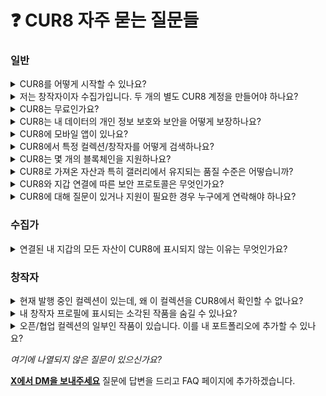 # ❓ CUR8 자주 묻는 질문들

### 일반

<details>

<summary>CUR8를 어떻게 시작할 수 있나요?</summary>

CUR8를 시작하려면 웹사이트에서 [**계정을 등록**](https://app.cur8.io/home)하세요. 그 후 프로필 설정 과정을 안내받을 수 있습니다.

</details>

<details>

<summary>저는 창작자이자 수집가입니다. 두 개의 별도 CUR8 계정을 만들어야 하나요?</summary>

아니요, 하나의 계정만 필요합니다. CUR8는 사용자가 창작자이자 수집가일 경우 두 프로필을 하나의 계정에서 관리할 수 있도록 지원합니다.

</details>

<details>

<summary>CUR8는 무료인가요?</summary>

네, CUR8는 사용자가 갤러리를 큐레이션하고 기본 기능에 접근할 수 있는 무료 기본 버전을 제공합니다. 더 향상된 기능과 능력을 원하는 사용자를 위해 [**프리미엄 구독 플랜**](../collectors/profile-setup/subscription-plans.md)도 제공합니다.

</details>

<details>

<summary>CUR8는 내 데이터의 개인 정보 보호와 보안을 어떻게 보장하나요?</summary>

저희 플랫폼은 개인 정보 보호와 보안을 핵심으로 구축되었습니다. 엄격한 데이터 보호 규정을 준수하며 강력한 보안 조치를 시행하여 귀하의 정보를 보호합니다. 자세한 정보는 저희 [**개인정보 보호정책**](../legal/privacy-policy.md)을 참조해 주세요.

</details>

<details>

<summary>CUR8에 모바일 앱이 있나요?</summary>

아니요, 하지만 CUR8 앱은 모바일/태블릿에 최적화되어 있으며 이러한 기기로 접속할 수 있습니다.

</details>

<details>

<summary>CUR8에서 특정 컬렉션/창작자를 어떻게 검색하나요?</summary>

CUR8는 앱 오른쪽 상단에 강력한 검색 도구를 제공하여 창작자/컬렉션 이름을 검색하고 #태그를 사용할 수 있습니다.

![](<../.gitbook/assets/Screenshot 2025-01-13 at 15.53.13.png>)

</details>

<details>

<summary>CUR8는 몇 개의 블록체인을 지원하나요?</summary>

비트코인 오디널스, 이더리움, 아발란체, 아비트럼 원, 베이스, 솔라나, BNB 체인, 카르다노, 리네아, 에이프체인, 이뮤터블 X, 옵티미즘, 폴리곤, 쉐이프, 테조스, 조라 등 10개 이상의 블록체인을 지원합니다. 곧 Sui와 Abstract 체인이 CUR8와 통합될 예정입니다.

</details>

<details>

<summary>CUR8로 가져온 자산과 특히 갤러리에서 유지되는 품질 수준은 어떻습니까?</summary>

CUR8는 화면 크기에 따라 이미지 품질과 파일 크기를 최적화하려고 합니다. 큰 화면의 경우 가능한 가장 고품질의 이미지에 접근하려고 합니다. 그러나 IPFS와 콘텐츠 전송 네트워크와 관련된 문제로 인해 때때로 파일을 빠르게 로드할 수 없을 경우 접근 가능한 가장 큰 크기의 이미지로 되돌아갑니다.

</details>

<details>

<summary>CUR8와 지갑 연결에 따른 보안 프로토콜은 무엇인가요?</summary>

CUR8는 사용자가 실제로 지갑을 제어하고 있음을 증명하기 위해 지갑과만 연결하며 블록체인에 트랜잭션을 제출하지 않습니다. 또한 연결 직후 지갑을 연결할 수 있게 하여 사용자가 지갑 내용을 다시 연결할 필요 없이 항상 탐색할 수 있도록 합니다. 현재 CUR8에서는 스마트 계약과 상호 작용하지 않으며 신뢰할 수 있는 외부 마켓플레이스로만 링크합니다. 추가적인 주의가 필요하거나 우려가 있는 경우 먼저 작은 지갑으로 저희 서비스를 테스트해 보는 것이 좋습니다.

</details>

<details>

<summary>CUR8에 대해 질문이 있거나 지원이 필요한 경우 누구에게 연락해야 하나요?</summary>

질문이 있거나 지원이 필요한 경우, [**저희 공식 소셜 채널을 통해 DM을 보내주세요**](official-links.md). 저희 팀은 CUR8에서 최상의 경험을 할 수 있도록 신속하고 유용한 응답을 제공하기 위해 최선을 다하고 있습니다.

</details>

### 수집가

<details>

<summary>연결된 내 지갑의 모든 자산이 CUR8에 표시되지 않는 이유는 무엇인가요?</summary>

CUR8 내 일부 자산이 표시되지 않는 이유는 여러 가지가 있을 수 있습니다:

1. CUR8이 사용하는 토큰 데이터 API 공급자는 에어드랍되거나 악의적인 성격을 가진 특정 NFT에 스팸 점수를 부여하여 표시되지 않습니다.
2. 수집된 새로운 NFT가 CUR8에 표시되는 데 시간이 걸릴 수 있습니다. '연결' 옆에 있는 동기화 버튼을 클릭하여 새 자산을 CUR8에 동기화해 볼 수 있습니다.

<img src="../.gitbook/assets/Screenshot 2025-01-13 at 14.42.22.png" alt="" data-size="original">

</details>

### 창작자

<details>

<summary>현재 발행 중인 컬렉션이 있는데, 왜 이 컬렉션을 CUR8에서 확인할 수 없나요?</summary>

CUR8이 사용하는 토큰 데이터 API는 아직 발행된 적이 없는 컬렉션을 인식하지 못합니다.

이 경우가 아니라면 여전히 문제가 발생한다면, [**X에서 DM을 보내주세요**](https://x.com/Cur8Labs) 문제를 확인해 드리겠습니다.

</details>

<details>

<summary>내 창작자 프로필에 표시되는 소각된 작품을 숨길 수 있나요?</summary>

네, 소각된 작품을 숨기고 수집가가 볼 수 있도록 특정 작품을 특징적으로 표시할 수 있습니다. [**여기에서 자세히 알아보세요.**](../creators/feature-pieces.md)

</details>

<details>

<summary>오픈/협업 컬렉션의 일부인 작품이 있습니다. 이를 내 포트폴리오에 추가할 수 있나요?</summary>

현재 CUR8에서는 이것이 가능하지 않습니다. 항상 자신이 만든 컬렉션에서 작업을 발행하는 것이 좋습니다. 이는 저희 팀이 컬렉션의 소유자임을 확인하고 컬렉션에 추가되는 내용을 더 잘 관리할 수 있게 합니다.

</details>



_여기에 나열되지 않은 질문이 있으신가요?_&#x20;

[**X에서 DM을 보내주세요**](https://x.com/Cur8Labs) 질문에 답변을 드리고 FAQ 페이지에 추가하겠습니다.